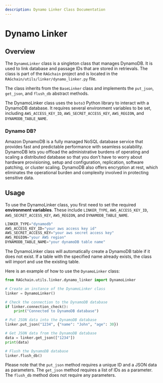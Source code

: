 ```yaml
---
description: Dynamo Linker Class Documentation
---
```


# Dynamo Linker

## Overview

The `DynamoLinker` class is a singleton class that manages DynamoDB. 
It is used to link database and passage IDs that are stored in retrievals.
The class is part of the `RAGchain` project and is located in the `RAGchain/utils/linker/dynamo_linker.py` file.  

The class inherits from the `BaseLinker` class and implements the `put_json`, `get_json`, and `flush_db` abstract methods. 
 
The DynamoLinker class uses the `boto3` Python library to interact with a DynamoDB database. 
It requires several environment variables to be set, including `AWS_ACCESS_KEY_ID`, `AWS_SECRET_ACCESS_KEY`, `AWS_REGION`, and `DYNAMODB_TABLE_NAME`.

### Dynamo DB?
Amazon DynamoDB is a fully managed NoSQL database service that provides fast and predictable performance with seamless scalability. 
DynamoDB lets you offload the administrative burdens of operating and scaling a distributed database so that you don't have to worry about hardware provisioning, 
setup and configuration, replication, software patching, or cluster scaling. 
DynamoDB also offers encryption at rest, which eliminates the operational burden and complexity involved in protecting sensitive data. 

## Usage
To use the DynamoLinker class, you first need to set the required **environment variables**.
These include `LINKER_TYPE`, `AWS_ACCESS_KEY_ID`, `AWS_SECRET_ACCESS_KEY`, `AWS_REGION`, and `DYNAMODB_TABLE_NAME`.

```Python
LINKER_TYPE="dynamodb"
AWS_ACCESS_KEY_ID="your aws access key id"
AWS_SECRET_ACCESS_KEY="your aws secret access key"
AWS_REGION="your AWS region"
DYNAMODB_TABLE_NAME="your dynamoDB table name"
```
The DynamoLinker class will automatically create a DynamoDB table if it does not exist. 
If a table with the specified name already exists, the class will import and use the existing table.

Here is an example of how to use the `DynamoLinker` class:
```Python
from RAGchain.utils.linker.dynamo_linker import DynamoLinker

# Create an instance of the DynamoLinker class
linker = DynamoLinker()

# Check the connection to the DynamoDB database
if linker.connection_check():
    print("Connected to DynamoDB database")

# Put JSON data into the DynamoDB database
linker.put_json("1234", {"name": "John", "age": 30})

# Get JSON data from the DynamoDB database
data = linker.get_json(["1234"])
print(data)

# Flush the DynamoDB database
linker.flush_db()
```
Please note that the `put_json` method requires a unique ID and a JSON data as parameters. 
The `get_json` method requires a list of IDs as a parameter. 
The `flush_db` method does not require any parameters.